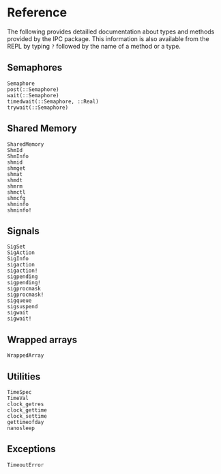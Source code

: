 # Reference

The following provides detailled documentation about types and methods provided
by the IPC package.  This information is also available from the REPL by typing
`?` followed by the name of a method or a type.


## Semaphores

```@docs
Semaphore
post(::Semaphore)
wait(::Semaphore)
timedwait(::Semaphore, ::Real)
trywait(::Semaphore)
```


## Shared Memory

```@docs
SharedMemory
ShmId
ShmInfo
shmid
shmget
shmat
shmdt
shmrm
shmctl
shmcfg
shminfo
shminfo!
```

## Signals

```@docs
SigSet
SigAction
SigInfo
sigaction
sigaction!
sigpending
sigpending!
sigprocmask
sigprocmask!
sigqueue
sigsuspend
sigwait
sigwait!
```

## Wrapped arrays

```@docs
WrappedArray
```

## Utilities

```@docs
TimeSpec
TimeVal
clock_getres
clock_gettime
clock_settime
gettimeofday
nanosleep
```

## Exceptions

```@docs
TimeoutError
```
